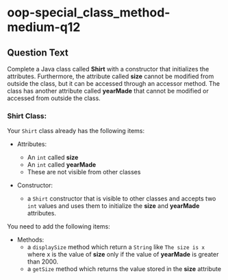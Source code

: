 # oop-special_class_method-medium-q12

## Question Text

Complete a Java class called **Shirt** with a constructor that initializes the attributes. Furthermore, the attribute called
**size** cannot be modified from outside the class, but it can be accessed through an accessor method. The class has
another attribute called **yearMade** that cannot be modified or accessed from outside the class.

### Shirt Class:

Your `Shirt` class already has the following items:

- Attributes:
    - An `int` called **size**
    - An `int` called **yearMade**
    - These are not visible from other classes

- Constructor:
    - a `Shirt` constructor that is visible to other classes and accepts two `int` values and uses them to initialize
      the **size** and **yearMade** attributes.

You need to add the following items:

- Methods:
    - a `displaySize` method which return a `String` like `The size is x` where x is the value of **size** only if the
      value of **yearMade** is greater than 2000.
    - a `getSize` method which returns the value stored in the **size** attribute